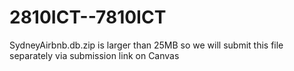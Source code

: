 # 2810ICT--7810ICT

SydneyAirbnb.db.zip is larger than 25MB so we will submit this file separately via submission link on Canvas
